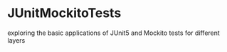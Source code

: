 # JUnitMockitoTests
exploring the basic applications of JUnit5 and Mockito tests for different layers
